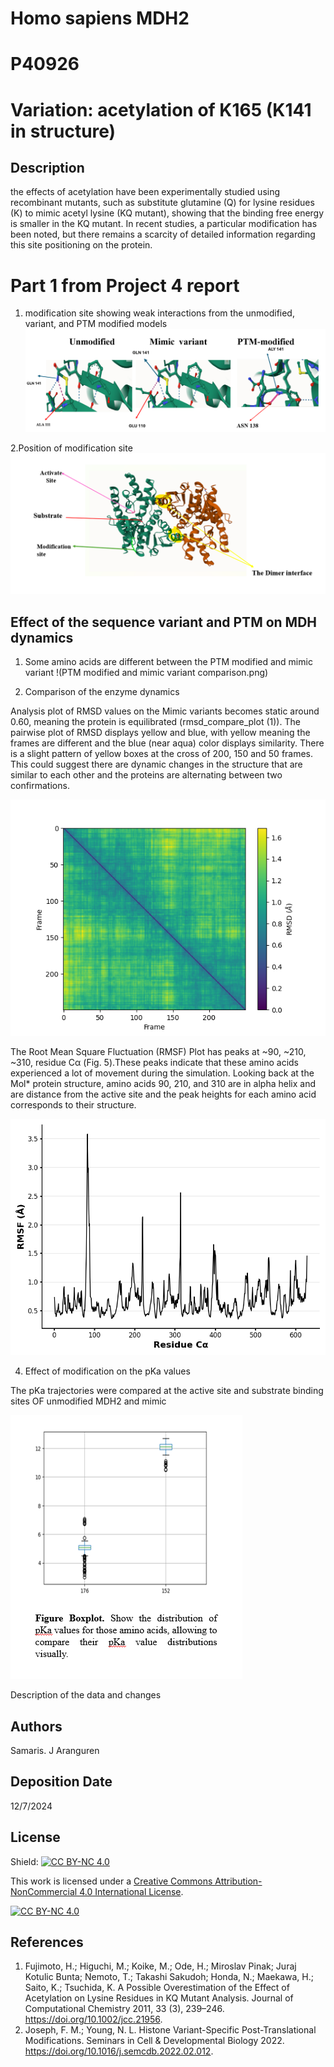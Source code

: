 # Homo sapiens MDH2
# P40926
# Variation: acetylation of K165 (K141 in structure)


## Description

the effects of acetylation  have been experimentally studied using recombinant mutants, such as substitute glutamine (Q) for lysine residues (K) to mimic acetyl lysine (KQ mutant), showing that the binding free energy is smaller in the KQ mutant. In recent studies, a particular modification has been noted, but there remains a scarcity of detailed information regarding this site positioning on the protein.

# Part 1 from Project 4 report 

1. modification site showing weak interactions from the unmodified, variant, and PTM modified models
![alt text](images/Weakinteractions.png)

2.Position of modification site ![alt text](images/Position.png)


## Effect of the sequence variant and PTM on MDH dynamics

1. Some  amino acids are different  between the PTM modified and mimic variant !(PTM modified and mimic variant comparison.png)

3. Comparison of the enzyme dynamics

Analysis plot of RMSD values on the  Mimic variants becomes static around 0.60, meaning the protein is equilibrated (rmsd_compare_plot (1)). The pairwise plot of RMSD displays yellow and blue, with yellow meaning the frames are different and the blue (near aqua) color displays similarity. There is a slight pattern of yellow boxes at the cross of 200, 150 and 50 frames. This could suggest there are dynamic changes in the structure that are similar to each other and the proteins are alternating between two confirmations. 

![alt text](images/rmsd_compare_plot.png)

The Root Mean Square Fluctuation (RMSF) Plot has peaks at ~90, ~210, ~310, residue Cα (Fig. 5).These peaks indicate that these amino acids experienced a lot of movement during the simulation. Looking back at the Mol* protein structure, amino acids 90,  210, and  310 are in alpha helix and are distance from the active site  and the peak heights for each amino acid corresponds to their structure. 

![alt text](images/rmsf_plot.png)

4. Effect of modification on the pKa values

The pKa trajectories  were compared at the active site and substrate binding sites OF unmodified MDH2 and mimic

![alt text](images/Boxplot.png)

Description of the data and changes


## Authors
Samaris. J Aranguren 

## Deposition Date
12/7/2024

## License

Shield: [![CC BY-NC 4.0][cc-by-nc-shield]][cc-by-nc]

This work is licensed under a
[Creative Commons Attribution-NonCommercial 4.0 International License][cc-by-nc].

[![CC BY-NC 4.0][cc-by-nc-image]][cc-by-nc]

[cc-by-nc]: https://creativecommons.org/licenses/by-nc/4.0/
[cc-by-nc-image]: https://licensebuttons.net/l/by-nc/4.0/88x31.png
[cc-by-nc-shield]: https://img.shields.io/badge/License-CC%20BY--NC%204.0-lightgrey.svg


## References

1.  Fujimoto, H.; Higuchi, M.; Koike, M.; Ode, H.; Miroslav Pinak; Juraj Kotulic Bunta; Nemoto, T.; Takashi Sakudoh; Honda, N.; Maekawa, H.; Saito, K.; Tsuchida, K. A Possible Overestimation of the Effect of Acetylation on Lysine Residues in KQ Mutant Analysis. Journal of Computational Chemistry 2011, 33 (3), 239–246. https://doi.org/10.1002/jcc.21956.
2.	Joseph, F. M.; Young, N. L. Histone Variant-Specific Post-Translational Modifications. Seminars in Cell & Developmental Biology 2022. https://doi.org/10.1016/j.semcdb.2022.02.012.

